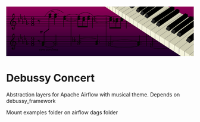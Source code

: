 ![Debussy Concert](banner_debussy.png "Debussy Concert")
# Debussy Concert
Abstraction layers for Apache Airflow with musical theme. Depends on debussy_framework

Mount examples folder on airflow dags folder


